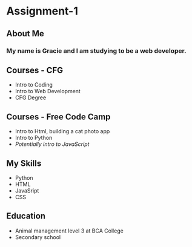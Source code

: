 # Assignment-1

## About Me
 ### My name is Gracie and I am studying to be a web developer.
        
## Courses - CFG
- Intro to Coding
- Intro to Web Development
- CFG Degree 
     
## Courses - Free Code Camp
- Intro to Html, building a cat photo app
- Intro to Python
- _Potentially intro to JavaScript_  
   
## My Skills
- Python
- HTML
- JavaSript
- CSS
      
## Education
- Animal management level 3 at BCA College
- Secondary school
